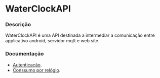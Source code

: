 # WaterClockAPI

### Descrição
WaterClockAPI é uma API destinada a intermediar a comunicação entre applicativo android, servidor mqtt e web site.


### Documentação
- [Autenticação](/docs/authentication.md).
- [Conssumo por relógio](/docs/get_all_comsumption_by_id.md).